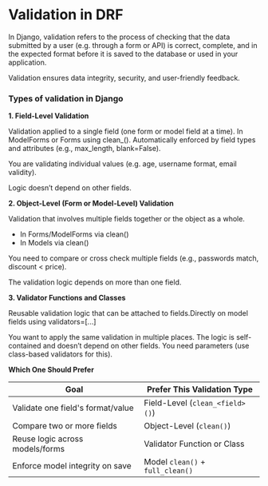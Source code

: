 # Validation in DRF

In Django, validation refers to the process of checking that the data submitted by a user (e.g. through a form or API) is correct, complete, and in the expected format before it is saved to the database or used in your application.

Validation ensures data integrity, security, and user-friendly feedback.

### **Types of validation in Django**
**1. Field-Level Validation**

Validation applied to a single field (one form or model field at a time). In ModelForms or Forms using clean_<fieldname>(). Automatically enforced by field types and attributes (e.g., max_length, blank=False).

You are validating individual values (e.g. age, username format, email validity).

Logic doesn’t depend on other fields.

**2. Object-Level (Form or Model-Level) Validation**

Validation that involves multiple fields together or the object as a whole.
- In Forms/ModelForms via clean()
- In Models via clean()

You need to compare or cross check multiple fields (e.g., passwords match, discount < price).

The validation logic depends on more than one field.

**3. Validator Functions and Classes**

Reusable validation logic that can be attached to fields.Directly on model fields using validators=[...]

You want to apply the same validation in multiple places.
The logic is self-contained and doesn’t depend on other fields.
You need parameters (use class-based validators for this).

**Which One Should Prefer**

| Goal                              | Prefer This Validation Type      |
| --------------------------------- | -------------------------------- |
| Validate one field's format/value | Field-Level (`clean_<field>()`)  |
| Compare two or more fields        | Object-Level (`clean()`)         |
| Reuse logic across models/forms   | Validator Function or Class      |
| Enforce model integrity on save   | Model `clean()` + `full_clean()` |
